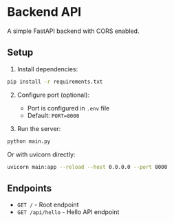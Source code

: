 # Backend API

A simple FastAPI backend with CORS enabled.

## Setup

1. Install dependencies:
```bash
pip install -r requirements.txt
```

2. Configure port (optional):
   - Port is configured in `.env` file
   - Default: `PORT=8000`

3. Run the server:
```bash
python main.py
```
   Or with uvicorn directly:
```bash
uvicorn main:app --reload --host 0.0.0.0 --port 8000
```

## Endpoints

- `GET /` - Root endpoint
- `GET /api/hello` - Hello API endpoint